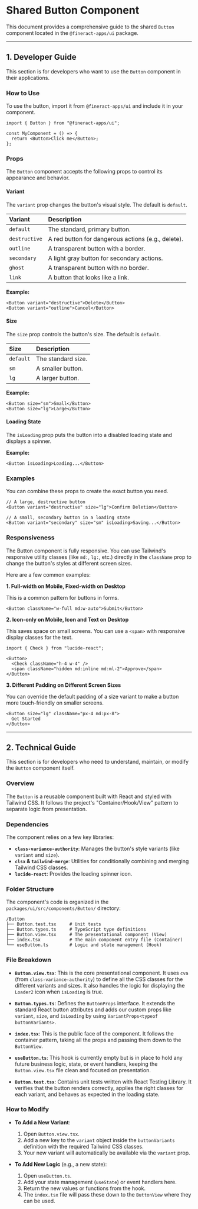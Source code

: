 # Shared Button Component

This document provides a comprehensive guide to the shared `Button` component located in the `@fineract-apps/ui` package.

---

## 1. Developer Guide

This section is for developers who want to use the `Button` component in their applications.

### How to Use

To use the button, import it from `@fineract-apps/ui` and include it in your component.

```tsx
import { Button } from "@fineract-apps/ui";

const MyComponent = () => {
  return <Button>Click me</Button>;
};
```

### Props

The `Button` component accepts the following props to control its appearance and behavior.

#### Variant

The `variant` prop changes the button's visual style. The default is `default`.

| Variant | Description |
| :--- | :--- |
| `default` | The standard, primary button. |
| `destructive` | A red button for dangerous actions (e.g., delete). |
| `outline` | A transparent button with a border. |
| `secondary` | A light gray button for secondary actions. |
| `ghost` | A transparent button with no border. |
| `link` | A button that looks like a link. |

**Example:**
```tsx
<Button variant="destructive">Delete</Button>
<Button variant="outline">Cancel</Button>
```

#### Size

The `size` prop controls the button's size. The default is `default`.

| Size | Description |
| :--- | :--- |
| `default` | The standard size. |
| `sm` | A smaller button. |
| `lg` | A larger button. |

**Example:**
```tsx
<Button size="sm">Small</Button>
<Button size="lg">Large</Button>
```

#### Loading State

The `isLoading` prop puts the button into a disabled loading state and displays a spinner.

**Example:**
```tsx
<Button isLoading>Loading...</Button>
```

### Examples

You can combine these props to create the exact button you need.

```tsx
// A large, destructive button
<Button variant="destructive" size="lg">Confirm Deletion</Button>

// A small, secondary button in a loading state
<Button variant="secondary" size="sm" isLoading>Saving...</Button>
```

### Responsiveness

The Button component is fully responsive. You can use Tailwind's responsive utility classes (like `md:`, `lg:`, etc.) directly in the `className` prop to change the button's styles at different screen sizes.

Here are a few common examples:

**1. Full-width on Mobile, Fixed-width on Desktop**

This is a common pattern for buttons in forms.

```tsx
<Button className="w-full md:w-auto">Submit</Button>
```

**2. Icon-only on Mobile, Icon and Text on Desktop**

This saves space on small screens. You can use a `<span>` with responsive display classes for the text.

```tsx
import { Check } from "lucide-react";

<Button>
  <Check className="h-4 w-4" />
  <span className="hidden md:inline md:ml-2">Approve</span>
</Button>
```

**3. Different Padding on Different Screen Sizes**

You can override the default padding of a size variant to make a button more touch-friendly on smaller screens.

```tsx
<Button size="lg" className="px-4 md:px-8">
  Get Started
</Button>
```

---

## 2. Technical Guide

This section is for developers who need to understand, maintain, or modify the `Button` component itself.

### Overview

The `Button` is a reusable component built with React and styled with Tailwind CSS. It follows the project's "Container/Hook/View" pattern to separate logic from presentation.

### Dependencies

The component relies on a few key libraries:

- **`class-variance-authority`**: Manages the button's style variants (like `variant` and `size`).
- **`clsx` & `tailwind-merge`**: Utilities for conditionally combining and merging Tailwind CSS classes.
- **`lucide-react`**: Provides the loading spinner icon.

### Folder Structure

The component's code is organized in the `packages/ui/src/components/Button/` directory:

```
/Button
├── Button.test.tsx     # Unit tests
├── Button.types.ts     # TypeScript type definitions
├── Button.view.tsx     # The presentational component (View)
├── index.tsx           # The main component entry file (Container)
└── useButton.ts        # Logic and state management (Hook)
```

### File Breakdown

- **`Button.view.tsx`**: This is the core presentational component. It uses `cva` (from `class-variance-authority`) to define all the CSS classes for the different variants and sizes. It also handles the logic for displaying the `Loader2` icon when `isLoading` is true.

- **`Button.types.ts`**: Defines the `ButtonProps` interface. It extends the standard React button attributes and adds our custom props like `variant`, `size`, and `isLoading` by using `VariantProps<typeof buttonVariants>`.

- **`index.tsx`**: This is the public face of the component. It follows the container pattern, taking all the props and passing them down to the `ButtonView`.

- **`useButton.ts`**: This hook is currently empty but is in place to hold any future business logic, state, or event handlers, keeping the `Button.view.tsx` file clean and focused on presentation.

- **`Button.test.tsx`**: Contains unit tests written with React Testing Library. It verifies that the button renders correctly, applies the right classes for each variant, and behaves as expected in the loading state.

### How to Modify

- **To Add a New Variant**:
  1.  Open `Button.view.tsx`.
  2.  Add a new key to the `variant` object inside the `buttonVariants` definition with the required Tailwind CSS classes.
  3.  Your new variant will automatically be available via the `variant` prop.

- **To Add New Logic** (e.g., a new state):
  1.  Open `useButton.ts`.
  2.  Add your state management (`useState`) or event handlers here.
  3.  Return the new values or functions from the hook.
  4.  The `index.tsx` file will pass these down to the `ButtonView` where they can be used.
